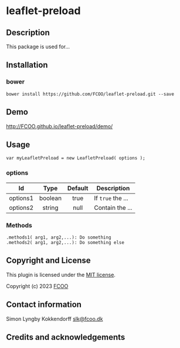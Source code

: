 # leaflet-preload
>


## Description
This package is used for...

## Installation
### bower
`bower install https://github.com/FCOO/leaflet-preload.git --save`

## Demo
http://FCOO.github.io/leaflet-preload/demo/ 

## Usage
```var myLeafletPreload = new LeafletPreload( options );```


### options
| Id | Type | Default | Description |
| :--: | :--: | :-----: | --- |
| options1 | boolean | true | If <code>true</code> the ... |
| options2 | string | null | Contain the ... |

### Methods

    .methods1( arg1, arg2,...): Do something
    .methods2( arg1, arg2,...): Do something else



## Copyright and License
This plugin is licensed under the [MIT license](https://github.com/FCOO/leaflet-preload/LICENSE).

Copyright (c) 2023 [FCOO](https://github.com/FCOO)

## Contact information

Simon Lyngby Kokkendorff slk@fcoo.dk


## Credits and acknowledgements
